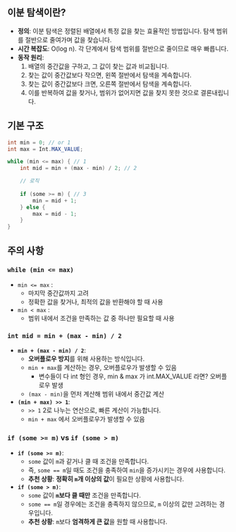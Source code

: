 ## 이분 탐색이란?

- **정의**: 이분 탐색은 정렬된 배열에서 특정 값을 찾는 효율적인 방법입니다. 탐색 범위를 절반으로 줄여가며 값을 찾습니다.
- **시간 복잡도**: O(log n). 각 단계에서 탐색 범위를 절반으로 줄이므로 매우 빠릅니다.
- **동작 원리**:
    1. 배열의 중간값을 구하고, 그 값이 찾는 값과 비교됩니다.
    2. 찾는 값이 중간값보다 작으면, 왼쪽 절반에서 탐색을 계속합니다.
    3. 찾는 값이 중간값보다 크면, 오른쪽 절반에서 탐색을 계속합니다.
    4. 이를 반복하여 값을 찾거나, 범위가 없어지면 값을 찾지 못한 것으로 결론내립니다.

## 기본 구조


```java
int min = 0; // or 1
int max = Int.MAX_VALUE;

while (min <= max) { // 1
    int mid = min + (max - min) / 2; // 2

    // 로직
  
    if (some >= m) { // 3
        min = mid + 1;
    } else {
        max = mid - 1;
    }
}
```


## 주의 사항


### `while (min <= max)`

- `min <= max` :
    - 마지막 중간값까지 고려
    - 정확한 값을 찾거나, 최적의 값을 반환해야 할 때 사용
- `min < max` :
    - 범위 내에서 조건을 만족하는 값 중 하나만 필요할 때 사용

### `int mid = min + (max - min) / 2`

- **`min + (max - min) / 2`**:
    - **오버플로우 방지**를 위해 사용하는 방식입니다.
    - `min + max`를 계산하는 경우, 오버플로우가 발생할 수 있음
        - 변수들이 다 int 형인 경우, min & max 가 int.MAX_VALUE 라면? 오버플로우 발생
    - `(max - min)`을 먼저 계산해 범위 내에서 중간값 계산
- **`(min + max) >> 1`**:
    - `>> 1` 2로 나누는 연산으로, 빠른 계산이 가능합니다.
    - `min + max` 에서 오버플로우가 발생할 수 있음

### `if (some >= m)` vs `if (some > m)`

- **`if (some >= m)`**:
    - `some` 값이 `m`과 같거나 클 때 조건을 만족합니다.
    - 즉, `some == m`일 때도 조건을 충족하여 `min`을 증가시키는 경우에 사용합니다.
    - **추천 상황**: **정확히 `m`개 이상의 값**이 필요한 상황에 사용합니다.
- **`if (some > m)`**:
    - `some` 값이 **`m`보다 클 때만** 조건을 만족합니다.
    - `some == m`일 경우에는 조건을 충족하지 않으므로, `m` 이상의 값만 고려하는 경우입니다.
    - **추천 상황**: `m`보다 **엄격하게 큰 값**을 원할 때 사용합니다.

